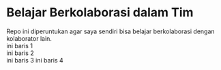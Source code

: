 # Belajar Berkolaborasi dalam Tim
Repo ini diperuntukan agar saya sendiri bisa belajar berkolaborasi dengan kolaborator lain.<br>
ini baris 1<br>
ini baris 2<br>
ini baris 3
ini baris 4
